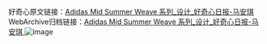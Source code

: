 好奇心原文链接：[Adidas Mid Summer Weave 系列_设计_好奇心日报-马安琪 ](https://www.qdaily.com/articles/10109.html)
WebArchive归档链接：[Adidas Mid Summer Weave 系列_设计_好奇心日报-马安琪 ](http://web.archive.org/web/20190623155648/https://www.qdaily.com/articles/10109.html)
![image](http://ww3.sinaimg.cn/large/007d5XDply1g3vv4qbj9yj30u02jntn8)